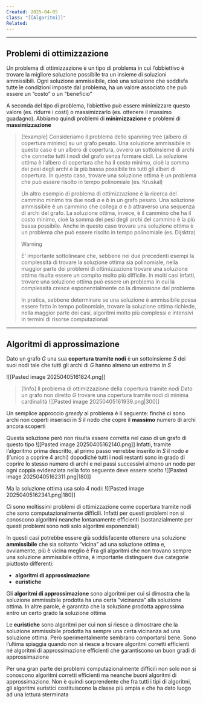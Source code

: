 ```yaml
---
Created: 2025-04-05
Class: "[[Algoritmi]]"
Related:
---
```

---
## Problemi di ottimizzazione
Un problema di ottimizzazione è un tipo di problema in cui l’obbiettivo è trovare la migliore soluzione possibile tra un insieme di soluzioni ammissibili.
Ogni soluzione ammissibile, cioè una soluzione che soddisfa tutte le condizioni imposte dal problema, ha un valore associato che può essere un “costo” o un “beneficio”

A seconda del tipo di problema, l’obiettivo può essere minimizzare questo valore (es. ridurre i costi) o massimizzarlo (es. ottenere il massimo guadagno). 
Abbiamo quindi problemi di **minimizzazione** e problemi di **massimizzazione**

>[!example]
>Consideriamo il problema dello spanning tree (albero di copertura minimo) su un grafo pesato.
>Una soluzione ammissibile in questo caso è un albero di copertura, ovvero un sottoinsieme di archi che connette tutti i nodi del grafo senza formare cicli. La soluzione ottima è l’albero di copertura che ha il costo minimo, cioè la somma dei pesi degli archi è la più bassa possibile tra tutti gli alberi di copertura. In questo caso, trovare una soluzione ottima è un problema che può essere risolto in tempo polinomiale (es. Kruskal)
>
>Un altro esempio di problema di ottimizzazione è la ricerca del cammino minimo tra due nodi $a$ e $b$ in un grafo pesato.
>Una soluzione ammissibile è un cammino che collega $a$ e $b$ attraverso una sequenza di archi del grafo. La soluzione ottima, invece, è il cammino che ha il costo minimo, cioè la somma dei pesi degli archi del cammino è la più bassa possibile. Anche in questo caso trovare una soluzione ottima è un problema che può essere risolto in tempo polinomiale (es. Dijsktra)
>
>>[!warning]
>>E’ importante sottolineare che, sebbene nei due precedenti esempi la complessità  di trovare la soluzione ottima sia polinomiale, nella maggior parte dei problemi di ottimizzazione trovare una soluzione ottima risulta essere un compito molto più difficile.
>>In molti casi infatti, trovare una soluzione ottima può essere un problema in cui la complessità cresce esponenzialmente co la dimensione del problema
>>
>>In pratica, sebbene determinare se una soluzione è ammissibile possa essere fatto in tempo polinomiale, trovare la soluzione ottima richiede, nella maggior parte dei casi, algoritmi molto più complessi e intensivi in termini di risorse computazionali

---
## Algoritmi di approssimazione
Dato un grafo $G$ una sua **copertura tramite nodi** è un sottoinsieme $S$ dei suoi nodi tale che tutti gli archi di $G$ hanno almeno un estremo in $S$

![[Pasted image 20250405161824.png]]

>[!info] Il problema di ottimizzazione della copertura tramite nodi
>Dato un grafo non diretto $G$ trovare una copertura tramite nodi di minima cardinalità
>![[Pasted image 20250405161939.png|300]]

Un semplice approccio *greedy* al problema è il seguente: finché ci sono archi non coperti inserisci in $S$ il nodo che copre il **massimo** numero di archi ancora scoperti

Questa soluzione però non risulta essere corretta nel caso di un grafo di questo tipo
![[Pasted image 20250405162140.png]]
Infatti, tramite l’algoritmo prima descritto, al primo passo verrebbe inserito in $S$ il nodo $e$ (l’unico a coprire 4 archi) dopodiché tutti i nodi restanti sono in grado di coprire lo stesso numero di archi e nei passi successivi almeno un nodo per ogni coppia evidenziata nella foto seguente deve essere scelto
![[Pasted image 20250405162311.png|180]]

Ma la soluzione ottima usa solo 4 nodi:
![[Pasted image 20250405162341.png|180]]

Ci sono moltissimi problemi di ottimizzazione come copertura tramite nodi che sono computazionalmente difficili. Infatti per questi problemi non si conoscono algoritmi neanche lontanamente efficienti (sostanzialmente per questi problemi sono noti solo algoritmi esponenziali)

In questi casi potrebbe essere già soddisfacente ottenere una soluzione **ammissibile** che sia soltanto “vicina” ad una soluzione ottima e, ovviamente, più è vicina meglio è
Fra gli algoritmi che non trovano sempre una soluzione ammissibile ottima, è importante distinguere due categorie piuttosto differenti:
- **algoritmi di approssimazione**
- **euristiche**

Gli **algoritmi di approssimazione** sono algoritmi per cui si dimostra che la soluzione ammissibile prodotta ha una certa “vicinanza” alla soluzione ottima. In altre parole, è garantito che la soluzione prodotta approssima entro un certo grado la soluzione ottima

Le **euristiche** sono algoritmi per cui non si riesce a dimostrare che la soluzione ammissibile prodotta ha sempre una certa vicinanza ad una soluzione ottima. Però sperimentalmente sembrano comportarsi bene. Sono l’ultima spiaggia quando non si riesce a trovare algoritmi corretti efficienti né algoritmi di approssimazione efficienti che garantiscono un buon gradi di approssimazione

Per una gran parte dei problemi computazionalmente difficili non solo non si conoscono algoritmi corretti efficienti ma neanche buoni algoritmi di approssimazione. Non è quindi sorprendente che fra tutti i tipi di algoritmi, gli algoritmi euristici costituiscono la classe più ampia e che ha dato luogo ad una lettura sterminata